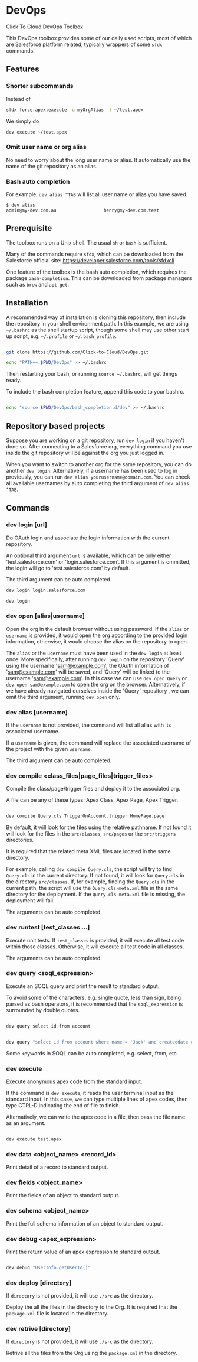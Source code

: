 # DevOps

Click To Cloud DevOps Toolbox

This DevOps toolbox provides some of our daily used scripts, most of which
are Salesforce platform related, typically wrappers of some `sfdx` commands.

## Features

### Shorter subcommands

Instead of

```bash
sfdx force:apex:execute -u myOrgAlias -f ~/test.apex
```

We simply do

```bash
dev execute ~/test.apex
```

### Omit user name or org alias

No need to worry about the long user name or alias. It automatically use
the name of the git repository as an alias.

### Bash auto completion

For example, `dev alias ^TAB` will list all user name or alias you have saved.

```
$ dev alias
admin@my-dev.com.au                  henry@my-dev.com.test
```

## Prerequisite

The toolbox runs on a Unix shell. The usual `sh` or `bash` is sufficient.

Many of the commands require `sfdx`, which can be downloaded from the
Salesforce official site: https://developer.salesforce.com/tools/sfdxcli

One feature of the toolbox is the bash auto completion, which requires the
package `bash-completion`. This can be downloaded from package managers
such as `brew` and `apt-get`.

## Installation

A recommended way of installation is cloning this repository, then include
the repository in your shell environment path. In this example, we are
using `~/.bashrc` as the shell startup script, though some shell may use other
start up script, e.g. `~/.profile` or `~/.bash_profile`.

```bash

git clone https://github.com/Click-to-Cloud/DevOps.git

echo "PATH+=:$PWD/DevOps" >> ~/.bashrc

```

Then restarting your bash, or running `source ~/.bashrc`, will get things
ready.

To include the bash completion feature, append this code to your bashrc.

```bash

echo "source $PWD/DevOps/bash_completion.d/dev" >> ~/.bashrc

```

## Repository based projects

Suppose you are working on a git repository, run `dev login` if you haven't
done so. After connecting to a Salesforce org, everything command you use
inside the git repository will be against the org you just logged in.

When you want to switch to another org for the same repository, you can do
another `dev login`. Alternatively, if a username has been used to log in
previously, you can run `dev alias yourusername@domain.com`. You can check
all available usernames by auto completing the third argument of
`dev alias ^TAB`.

## Commands

### dev login [url]

Do OAuth login and associate the login information with the current repository.

An optional third argument `url` is available, which can be only either
'test.salesforce.com' or 'login.salesforce.com'. If this argument is ommitted,
the login will go to 'test.salesforce.com' by default.

The third argument can be auto completed.

```bash
dev login login.salesforce.com
```

```bash
dev login
```

### dev open [alias|username]

Open the org in the default browser without using password. If the `alias` or
`username` is provided, it would open the org according to the provided login
information, otherwise, it would choose the alias on the repository to open.

The `alias` or the `username` must have been used in the `dev login` at least
once. More specifically, after running `dev login` on the repository
'Query' using the username 'sam@example.com', the OAuth information of
'sam@example.com' will be saved, and 'Query' will be linked to the username
'sam@example.com'. In this case we can use `dev open Query` or
`dev open sam@example.com` to open the org on the browser. Alternatively, if
we have already navigated ourselves inside the 'Query' repository , we can
omit the third argument, running `dev open` only.

### dev alias [username]

If the `username` is not provided, the command will list all alias with its
associated username.

If a `username` is given, the command will replace the associated username
of the project with the given `username`.

The third argument can be auto completed.

### dev compile \<class\_files|page\_files|trigger\_files\>

Compile the class/page/trigger files and deploy it to the associated org.

A file can be any of these types: Apex Class, Apex Page, Apex Trigger.

```bash

dev compile Query.cls TriggerOnAccount.trigger HomePage.page

```

By default, it will look for the files using the relative pathname. If not
found it will look for the files in the `src/classes`, `src/pages` or the
`src/triggers` directories.

It is required that the related meta XML files are located in the same
directory.

For example, calling `dev compile Query.cls`, the script will try to find
`Query.cls` in the current directory. If not found, it will look for `Query.cls`
in the directory `src/classes`. If, for example, finding the `Query.cls` in the
current path, the script will use the `Query.cls-meta.xml` file in the same
directory for the deployment. If the `Query.cls-meta.xml` file is missing, the
deployment will fail.

The arguments can be auto completed.

### dev runtest [test\_classes ...]

Execute unit tests. If `test_classes` is provided, it will execute all test
code within those classes. Otherwise, it will execute all test code in all
classes.

The arguments can be auto completed.

### dev query \<soql\_expression\>

Execute an SOQL query and print the result to standard output.

To avoid some of the characters, e.g. single quote, less than sign, being
parsed as bash operators, it is recommended that the `soql_expression`
is surrounded by double quotes.

```bash

dev query select id from account

```

```bash

dev query "select id from account where name = 'Jack' and createddate >= today"

```

Some keywords in SOQL can be auto completed, e.g. select, from, etc.

### dev execute

Execute anonymous apex code from the standard input.

If the command is `dev execute`, it reads the user terminal input as the
standard input. In this case, we can type multiple lines of apex codes,
then type CTRL-D indicating the end of file to finish.

Alternatively, we can write the apex code in a file, then pass the file
name as an argument.

```bash

dev execute test.apex

```

### dev data \<object\_name\> \<record\_id\>

Print detail of a record to standard output.

### dev fields \<object\_name\>

Print the fields of an object to standard output.

### dev schema \<object\_name\>

Print the full schema information of an object to standard output.

### dev debug \<apex\_expression\>

Print the return value of an apex expression to standard output.

```bash

dev debug "UserInfo.getUserId()"

```

### dev deploy [directory]

If `directory` is not provided, it will use `./src` as the directory.

Deploy the all the files in the directory to the Org. It is required that the
`package.xml` file is located in the directory.

### dev retrive [directory]

If `directory` is not provided, it will use `./src` as the directory.

Retrive all the files from the Org using the `package.xml` in the directory.
